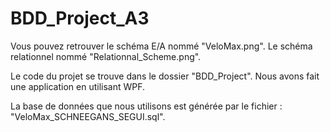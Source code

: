 # BDD_Project_A3

Vous pouvez retrouver le schéma E/A nommé "VeloMax.png". Le schéma relationnel nommé "Relationnal_Scheme.png".


Le code du projet se trouve dans le dossier "BDD_Project". Nous avons fait une application en utilisant WPF.


La base de données que nous utilisons est générée par le fichier : "VeloMax_SCHNEEGANS_SEGUI.sql".
